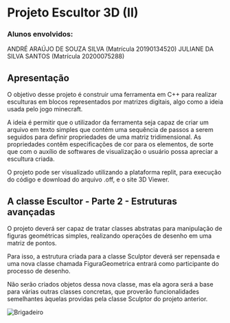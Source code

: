 # Projeto Escultor 3D (II)
### Alunos envolvidos:
ANDRÉ ARAÚJO DE SOUZA SILVA (Matrícula 20190134520)
JULIANE DA SILVA SANTOS (Matrícula 20200075288)

## Apresentação 

O objetivo desse projeto é construir uma ferramenta em C++ para realizar esculturas em blocos representados por matrizes digitais, algo como a ideia usada pelo jogo minecraft.

A ideia é permitir que o utilizador da ferramenta seja capaz de criar um arquivo em texto simples que contém uma sequência de passos a serem seguidos para definir propriedades de uma matriz tridimensional. As propriedades contêm especificações de cor para os elementos, de sorte que com o auxílio de softwares de visualização o usuário possa apreciar a escultura criada.

O projeto pode ser visualizado utilizando a plataforma replit, para execução do código e download do arquivo .off, e o site 3D Viewer.

## A classe Escultor - Parte 2 - Estruturas avançadas

O projeto deverá ser capaz de tratar classes abstratas para manipulação de figuras geométricas simples, realizando operações de desenho em uma matriz de pontos.

Para isso, a estrutura criada para a classe Sculptor deverá ser repensada e uma nova classe chamada FiguraGeometrica entrará como participante do processo de desenho.

Não serão criados objetos dessa nova classe, mas ela agora será a base para várias outras classes concretas, que proverão funcionalidades semelhantes àquelas providas pela classe Sculptor do projeto anterior.

![Brigadeiro](imagens/brigadeiro.png)
